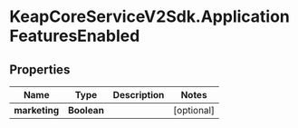 # KeapCoreServiceV2Sdk.ApplicationFeaturesEnabled

## Properties

Name | Type | Description | Notes
------------ | ------------- | ------------- | -------------
**marketing** | **Boolean** |  | [optional] 


